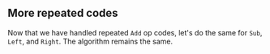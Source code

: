 ## More repeated codes

Now that we have handled repeated `Add` op codes, let's do the same for
`Sub`, `Left`, and `Right`. The algorithm remains the same.